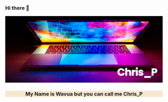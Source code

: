 ### Hi there 👋
<div>
    <img src="assests/images/banner.png" alt="image" />
</div>

<div style="background-color: #f7e7ce;">
    <h3 align="center">My Name is Wavua but you can call me Chris_P</h3>
</div>

<!--
**WavuaW/WavuaW** is a ✨ _special_ ✨ repository because its `README.md` (this file) appears on your GitHub profile.

Here are some ideas to get you started:

- 🔭 I’m currently working on ...
- 🌱 I’m currently learning ...
- 👯 I’m looking to collaborate on ...
- 🤔 I’m looking for help with ...
- 💬 Ask me about ...
- 📫 How to reach me: ...
- 😄 Pronouns: ...
- ⚡ Fun fact: ...
-->
